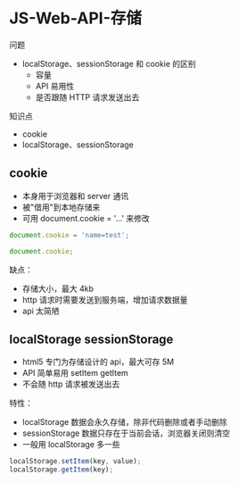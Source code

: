 # JS-Web-API-存储

问题
- localStorage、sessionStorage 和 cookie 的区别
  - 容量
  - API 易用性
  - 是否跟随 HTTP 请求发送出去

知识点
- cookie
- localStorage、sessionStorage

## cookie

- 本身用于浏览器和 server 通讯
- 被"借用"到本地存储来
- 可用 document.cookie = '...' 来修改

```js
document.cookie = 'name=test';

document.cookie;
```

缺点：
- 存储大小，最大 4kb
- http 请求时需要发送到服务端，增加请求数据量
- api 太简陋

## localStorage sessionStorage

- html5 专门为存储设计的 api，最大可存 5M
- API 简单易用 setItem getItem
- 不会随 http 请求被发送出去

特性：
- localStorage 数据会永久存储，除非代码删除或者手动删除
- sessionStorage 数据只存在于当前会话，浏览器关闭则清空
- 一般用 localStorage 多一些

```js
localStorage.setItem(key, value);
localStorage.getItem(key);
```
